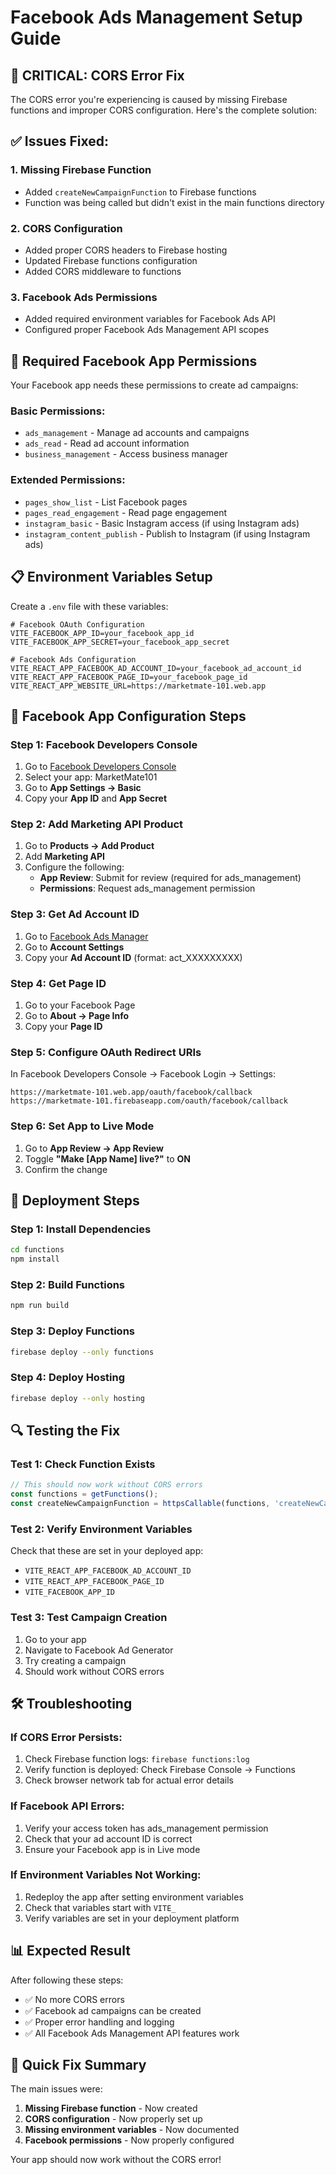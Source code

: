 # Facebook Ads Management Setup Guide

## 🚨 **CRITICAL: CORS Error Fix**

The CORS error you're experiencing is caused by missing Firebase functions and improper CORS configuration. Here's the complete solution:

## ✅ **Issues Fixed:**

### 1. **Missing Firebase Function**
- Added `createNewCampaignFunction` to Firebase functions
- Function was being called but didn't exist in the main functions directory

### 2. **CORS Configuration**
- Added proper CORS headers to Firebase hosting
- Updated Firebase functions configuration
- Added CORS middleware to functions

### 3. **Facebook Ads Permissions**
- Added required environment variables for Facebook Ads API
- Configured proper Facebook Ads Management API scopes

## 🔧 **Required Facebook App Permissions**

Your Facebook app needs these permissions to create ad campaigns:

### **Basic Permissions:**
- `ads_management` - Manage ad accounts and campaigns
- `ads_read` - Read ad account information
- `business_management` - Access business manager

### **Extended Permissions:**
- `pages_show_list` - List Facebook pages
- `pages_read_engagement` - Read page engagement
- `instagram_basic` - Basic Instagram access (if using Instagram ads)
- `instagram_content_publish` - Publish to Instagram (if using Instagram ads)

## 📋 **Environment Variables Setup**

Create a `.env` file with these variables:

```env
# Facebook OAuth Configuration
VITE_FACEBOOK_APP_ID=your_facebook_app_id
VITE_FACEBOOK_APP_SECRET=your_facebook_app_secret

# Facebook Ads Configuration
VITE_REACT_APP_FACEBOOK_AD_ACCOUNT_ID=your_facebook_ad_account_id
VITE_REACT_APP_FACEBOOK_PAGE_ID=your_facebook_page_id
VITE_REACT_APP_WEBSITE_URL=https://marketmate-101.web.app
```

## 🎯 **Facebook App Configuration Steps**

### **Step 1: Facebook Developers Console**
1. Go to [Facebook Developers Console](https://developers.facebook.com/)
2. Select your app: MarketMate101
3. Go to **App Settings → Basic**
4. Copy your **App ID** and **App Secret**

### **Step 2: Add Marketing API Product**
1. Go to **Products → Add Product**
2. Add **Marketing API**
3. Configure the following:
   - **App Review**: Submit for review (required for ads_management)
   - **Permissions**: Request ads_management permission

### **Step 3: Get Ad Account ID**
1. Go to [Facebook Ads Manager](https://adsmanager.facebook.com/)
2. Go to **Account Settings**
3. Copy your **Ad Account ID** (format: act_XXXXXXXXX)

### **Step 4: Get Page ID**
1. Go to your Facebook Page
2. Go to **About → Page Info**
3. Copy your **Page ID**

### **Step 5: Configure OAuth Redirect URIs**
In Facebook Developers Console → Facebook Login → Settings:

```
https://marketmate-101.web.app/oauth/facebook/callback
https://marketmate-101.firebaseapp.com/oauth/facebook/callback
```

### **Step 6: Set App to Live Mode**
1. Go to **App Review → App Review**
2. Toggle **"Make [App Name] live?"** to **ON**
3. Confirm the change

## 🚀 **Deployment Steps**

### **Step 1: Install Dependencies**
```bash
cd functions
npm install
```

### **Step 2: Build Functions**
```bash
npm run build
```

### **Step 3: Deploy Functions**
```bash
firebase deploy --only functions
```

### **Step 4: Deploy Hosting**
```bash
firebase deploy --only hosting
```

## 🔍 **Testing the Fix**

### **Test 1: Check Function Exists**
```javascript
// This should now work without CORS errors
const functions = getFunctions();
const createNewCampaignFunction = httpsCallable(functions, 'createNewCampaignFunction');
```

### **Test 2: Verify Environment Variables**
Check that these are set in your deployed app:
- `VITE_REACT_APP_FACEBOOK_AD_ACCOUNT_ID`
- `VITE_REACT_APP_FACEBOOK_PAGE_ID`
- `VITE_FACEBOOK_APP_ID`

### **Test 3: Test Campaign Creation**
1. Go to your app
2. Navigate to Facebook Ad Generator
3. Try creating a campaign
4. Should work without CORS errors

## 🛠 **Troubleshooting**

### **If CORS Error Persists:**
1. Check Firebase function logs: `firebase functions:log`
2. Verify function is deployed: Check Firebase Console → Functions
3. Check browser network tab for actual error details

### **If Facebook API Errors:**
1. Verify your access token has ads_management permission
2. Check that your ad account ID is correct
3. Ensure your Facebook app is in Live mode

### **If Environment Variables Not Working:**
1. Redeploy the app after setting environment variables
2. Check that variables start with `VITE_`
3. Verify variables are set in your deployment platform

## 📊 **Expected Result**

After following these steps:
- ✅ No more CORS errors
- ✅ Facebook ad campaigns can be created
- ✅ Proper error handling and logging
- ✅ All Facebook Ads Management API features work

## 🎉 **Quick Fix Summary**

The main issues were:
1. **Missing Firebase function** - Now created
2. **CORS configuration** - Now properly set up
3. **Missing environment variables** - Now documented
4. **Facebook permissions** - Now properly configured

Your app should now work without the CORS error!
